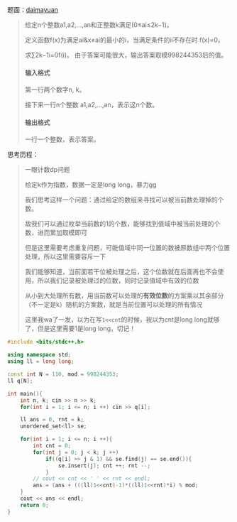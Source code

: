 题面：[daimayuan](http://oj.daimayuan.top/course/10/problem/468)

>给定n个整数a1,a2,…,an和正整数k满足(0≤ai≤2k−1)。
>
>定义函数f(x)为满足ai&x≠ai的最小的i，当满足条件的ii不存在时 f(x)=0。
>
>求∑2k−1i=0f(i)。 由于答案可能很大，输出答案取模998244353后的值。
>
>#### 输入格式
>
>第一行两个数字n, k。
>
>接下来一行n个整数 a1,a2,…,an，表示这n个数。
>
>#### 输出格式
>
>一行一个整数，表示答案。

思考历程：

>一眼计数dp问题
>
>给定k作为指数，数据一定是long long，暴力gg
>
>我们思考这样一个问题：通过给定的数组来寻找可以被当前数处理掉的个数。
>
>故我们可以通过枚举当前数的1的个数，能够找到值域中被当前处理的个数，进而累加取模即可
>
>但是这里需要考虑重复问题，可能值域中同一位置的数被原数组中两个位置处理，所以这里需要容斥一下
>
>我们能够知道，当前面若干位被处理之后，这个位数就在后面再也不会使用，所以我们记录被处理过的位数，同时记录值域中有效的位数
>
>从小到大处理所有数，用当前数可以处理的**有效位数**的方案乘以其余部分（不一定是k）随机的方案数，就是当前位置可以处理的所有情况
>
>这里我wa了一发，以为在写`1<<cnt`的时候，我以为cnt是long long就够了，但是这里需要1是long long，切记！

```c++
#include <bits/stdc++.h>

using namespace std;
using ll = long long;

const int N = 110, mod = 998244353;
ll q[N];

int main(){
	int n, k; cin >> n >> k;
	for(int i = 1; i <= n; i ++) cin >> q[i];

	ll ans = 0, rnt = k;
	unordered_set<ll> se;

	for(int i = 1; i <= n; i ++){
		int cnt = 0;
		for(int j = 0; j < k; j ++)
			if((q[i] >> j & 1) && se.find(j) == se.end()){
				se.insert(j); cnt ++; rnt --;
			}
		// cout << cnt << ' ' << rnt << endl;
		ans = (ans + (((ll)1<<cnt)-1)*((ll)1<<rnt)*i) % mod;
	}
	cout << ans << endl;
	return 0;
}
```

